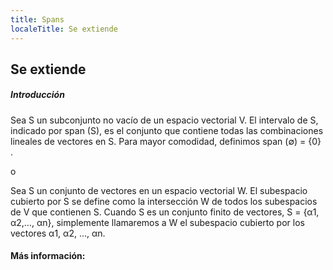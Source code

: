 ```yaml
---
title: Spans
localeTitle: Se extiende
---
```

## Se extiende

##### Introducción

Sea S un subconjunto no vacío de un espacio vectorial V. El intervalo de S, indicado por span (S), es el conjunto que contiene todas las combinaciones lineales de vectores en S. Para mayor comodidad, definimos span (∅) = {0} .

o

Sea S un conjunto de vectores en un espacio vectorial W. El subespacio cubierto por S se define como la intersección W de todos los subespacios de V que contienen S. Cuando S es un conjunto finito de vectores, S = {α1, α2,…, αn}, simplemente llamaremos a W el subespacio cubierto por los vectores α1, α2, ..., αn.

#### Más información: